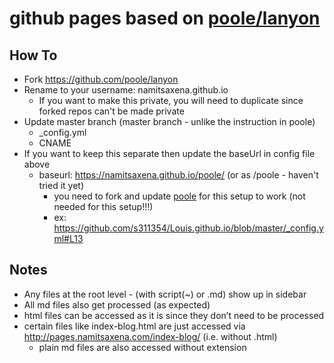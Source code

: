 # github pages based on [poole/lanyon](https://github.com/poole/lanyon)

## How To
* Fork https://github.com/poole/lanyon
* Rename to your username: namitsaxena.github.io
  * If you want to make this private, you will need to duplicate since forked repos can't be made private  
* Update master branch (master branch - unlike the instruction in poole)
  * _config.yml
  * CNAME
* If you want to keep this separate then update the baseUrl in config file above
  * baseurl: https://namitsaxena.github.io/poole/ (or as /poole - haven't tried it yet)
    * you need to fork and update [poole](https://github.com/poole/poole) for this setup to work (not needed for this setup!!!)
    * ex: https://github.com/s311354/Louis.github.io/blob/master/_config.yml#L13

## Notes
* Any files at the root level - (with script(~) or .md) show up in sidebar
* All md files also get processed (as expected)
* html files can be accessed as it is since they don’t need to be processed
* certain files like index-blog.html are just accessed via http://pages.namitsaxena.com/index-blog/ (i.e. without .html)
  * plain md files are also accessed without extension
